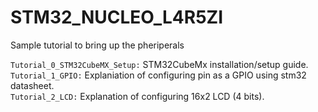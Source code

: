 # STM32_NUCLEO_L4R5ZI

Sample tutorial to bring up the pheriperals

`Tutorial_0_STM32CubeMX_Setup:` STM32CubeMx installation/setup guide.  
`Tutorial_1_GPIO:` Explaniation of configuring pin as a GPIO using stm32 datasheet.  
`Tutorial_2_LCD:` Explanation of configuring 16x2 LCD (4 bits).  

